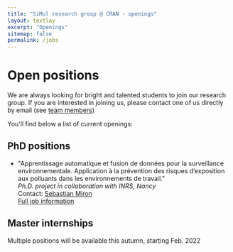 ```yaml
---
title: "SiMul research group @ CRAN - openings"
layout: textlay
excerpt: "Openings"
sitemap: false
permalink: /jobs
---
```


# Open positions

We are always looking for bright and talented students to join our research group. 
If you are interested in joining us, please contact one of us directly by email (see [team members](team/))

You'll find below a list of current openings:

## PhD positions

* "Apprentissage automatique et fusion de données pour la surveillance environnementale. Application à la prévention des risques d’exposition aux polluants dans les environnements de travail."  
*Ph.D. project in collaboration with INRS, Nancy*  
Contact: [Sebastian Miron](mailto:sebastian.miron@univ-lorraine.fr)  
<a href="/assets/jobs/SujetThese_Apprentissage_automatique.pdf">Full job information <span class="fa fa-file-pdf-o"></span></a>


## Master internships

Multiple positions will be available this autumn, starting Feb. 2022